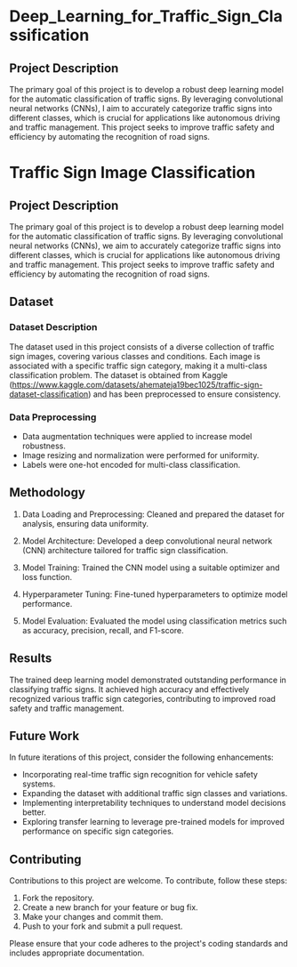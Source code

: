 # Deep_Learning_for_Traffic_Sign_Classification

## Project Description

The primary goal of this project is to develop a robust deep learning model for the automatic classification of traffic signs. By leveraging convolutional neural networks (CNNs), I aim to accurately categorize traffic signs into different classes, which is crucial for applications like autonomous driving and traffic management. This project seeks to improve traffic safety and efficiency by automating the recognition of road signs.
# Traffic Sign Image Classification

## Project Description

The primary goal of this project is to develop a robust deep learning model for the automatic classification of traffic signs. By leveraging convolutional neural networks (CNNs), we aim to accurately categorize traffic signs into different classes, which is crucial for applications like autonomous driving and traffic management. This project seeks to improve traffic safety and efficiency by automating the recognition of road signs.

## Dataset

### Dataset Description

The dataset used in this project consists of a diverse collection of traffic sign images, covering various classes and conditions. Each image is associated with a specific traffic sign category, making it a multi-class classification problem. The dataset is obtained from Kaggle (https://www.kaggle.com/datasets/ahemateja19bec1025/traffic-sign-dataset-classification) and has been preprocessed to ensure consistency.

### Data Preprocessing

- Data augmentation techniques were applied to increase model robustness.
- Image resizing and normalization were performed for uniformity.
- Labels were one-hot encoded for multi-class classification.

## Methodology

1. Data Loading and Preprocessing: Cleaned and prepared the dataset for analysis, ensuring data uniformity.

2. Model Architecture: Developed a deep convolutional neural network (CNN) architecture tailored for traffic sign classification.

3. Model Training: Trained the CNN model using a suitable optimizer and loss function.

4. Hyperparameter Tuning: Fine-tuned hyperparameters to optimize model performance.

5. Model Evaluation: Evaluated the model using classification metrics such as accuracy, precision, recall, and F1-score.

## Results

The trained deep learning model demonstrated outstanding performance in classifying traffic signs. It achieved high accuracy and effectively recognized various traffic sign categories, contributing to improved road safety and traffic management.

## Future Work

In future iterations of this project, consider the following enhancements:

- Incorporating real-time traffic sign recognition for vehicle safety systems.
- Expanding the dataset with additional traffic sign classes and variations.
- Implementing interpretability techniques to understand model decisions better.
- Exploring transfer learning to leverage pre-trained models for improved performance on specific sign categories.

## Contributing

Contributions to this project are welcome. To contribute, follow these steps:

1. Fork the repository.
2. Create a new branch for your feature or bug fix.
3. Make your changes and commit them.
4. Push to your fork and submit a pull request.

Please ensure that your code adheres to the project's coding standards and includes appropriate documentation.
